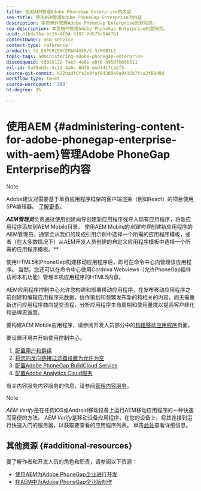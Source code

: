 ```yaml
---
title: 使用AEM管理Adobe PhoneGap Enterprise的内容
seo-title: 使用AEM管理Adobe PhoneGap Enterprise的内容
description: 本页用作管理Adobe PhoneGap Enterprise的登陆页。
seo-description: 本页用作管理Adobe PhoneGap Enterprise的登陆页。
uuid: 31bda96a-bc35-4f04-9107-7d575c04d761
contentOwner: msm-service
content-type: reference
products: SG_EXPERIENCEMANAGER/6.5/MOBILE
topic-tags: administering-adobe-phonegap-enterprise
discoiquuid: cd080122-7ae5-4e6e-a8f6-b95dfbb0b511
exl-id: 5a98eb3c-5c12-4a6c-8d76-eed44c7c3df5
source-git-commit: b220adf6fa3e9faf94389b9a9416b7fca2f89d9d
workflow-type: tm+mt
source-wordcount: '393'
ht-degree: 1%

---
```


# 使用AEM {#administering-content-for-adobe-phonegap-enterprise-with-aem}管理Adobe PhoneGap Enterprise的内容

>[!NOTE]
>
>Adobe建议对需要基于单页应用程序框架的客户端渲染（例如React）的项目使用SPA编辑器。 [了解更多](/help/sites-developing/spa-overview.md)。

***AEM管理员***&#x200B;负责通过使用创建向导创建新应用程序或导入现有应用程序，将新应用程序添加到AEM Mobile目录。 使用AEM Mobile的&#x200B;*创建向导*&#x200B;创建新应用程序的AEM管理员，通常会从我们的现成引用示例中选择一个所需的应用程序模板，或者（在大多数情况下）从AEM开发人员创建的自定义应用程序模板中选择一个所需的应用程序模板。**

使用HTML5和PhoneGap构建移动应用程序后，即可在命令中心内管理该应用程序。 当然，您还可以在命令中心使用Cordova Webviews（允许PhoneGap插件访问本机功能）管理本机应用程序的HTML5内容。

AEM应用程序控制中心允许您构建和部署移动应用程序，在发布移动应用程序之前创建和编辑应用程序元数据，协作策划和频繁发布新的和相关的内容，而无需重新访问应用程序商店提交流程，分析应用程序生命周期和使用量度以提高客户转化和品牌忠诚度。

要构建AEM Mobile应用程序，请参阅开发人员部分中的[构建移动应用程序](/help/mobile/building-app-mobile-phonegap.md)页面。

要设置环境并开始使用控制中心，

1. [配置用户和群组](/help/mobile/configure-users-groups.md)
1. [将您的反向链接过滤器设置为允许为空](/help/mobile/setting-referrer-filter-empty.md)
1. [配置Adobe PhoneGap BuildCloud Service](/help/mobile/configure-phonegap-build-cloud.md)
1. [配置Adobe Analytics Cloud服务](/help/mobile/configure-adobe-mobile-cloud-service.md)

有关内容服务内容服务的信息，请参阅[管理内容服务](/help/mobile/developing-content-services.md)。

>[!NOTE]
>
>*AEM Verify*&#x200B;是在任何iOS或Android移动设备上运行AEM移动应用程序的一种快速而简便的方法。 *AEM Verify*&#x200B;是移动设备应用程序，在您的设备上，将其连接到运行快速入门的服务器，以获取要查看的应用程序列表。 单击[此处](/help/mobile/phonegap-mobile-quickstart.md)查看详细信息。

## 其他资源 {#additional-resources}

要了解作者和开发人员的角色和职责，请参阅以下资源：

* [使用AEM为Adobe PhoneGap企业进行开发](/help/mobile/developing-in-phonegap.md)
* [在AEM中为Adobe PhoneGap企业版创作](/help/mobile/phonegap.md)
